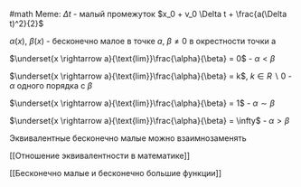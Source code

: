 #math 
Meme: $\Delta t$ - малый промежуток $x_0 + v_0 \Delta t + \frac{a(\Delta t)^2}{2}$

$\alpha(x)$, $\beta(x)$ - бесконечно малое в точке $a$, $\beta \neq 0$ в окрестности точки a

$\underset{x \rightarrow a}{\text{lim}}\frac{\alpha}{\beta} = 0$ - $\alpha < \beta$

$\underset{x \rightarrow a}{\text{lim}}\frac{\alpha}{\beta} = k$, $k \in R \backslash {0}$ - $\alpha$ одного порядка с $\beta$

$\underset{x \rightarrow a}{\text{lim}}\frac{\alpha}{\beta} = 1$ - $\alpha \sim \beta$

$\underset{x \rightarrow a}{\text{lim}}\frac{\alpha}{\beta} = \infty$ - $\alpha > \beta$

Эквивалентные бесконечно малые можно взаимнозаменять

[[Отношение эквивалентности в математике]]

[[Бесконечно малые и бесконечно большие функции]]